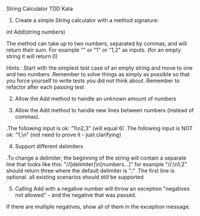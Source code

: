 String Calculator TDD Kata

1. Create a simple String calculator with a method signature:

int Add(string numbers)

The method can take up to two numbers, separated by commas, and will return their sum.
For example "" or "1" or "1,2" as inputs. (for an empty string it will return 0)

Hints:
.Start with the simplest test case of an empty string and move to one and two numbers
.Remember to solve things as simply as possible so that you force yourself to write tests you did not think about
.Remember to refactor after each passing test

2. Allow the Add method to handle an unknown amount of numbers

3. Allow the Add method to handle new lines between numbers (instead of commas).

.The following input is ok: "1\n2,3" (will equal 6)
.The following input is NOT ok: "1,\n" (not need to prove it - just clarifying)

4. Support different delimiters

.To change a delimiter, the beginning of the string will contain a separate line that looks like this: "//[delimiter]\n[numbers…]" for example "//;\n1;2" should return three where the default delimiter is ";"
.The first line is optional. all existing scenarios should still be supported

5. Calling Add with a negative number will throw an exception "negatives not allowed" - and the negative that was passed.

If there are multiple negatives, show all of them in the exception message.
